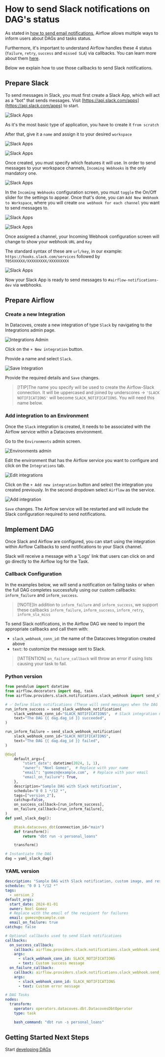 # How to send Slack notifications on DAG's status

As stated in [how to send email notifications](/how-tos/airflow/send-emails.md), Airflow allows multiple ways to inform users about DAGs and tasks status.

Furthermore, it's important to understand Airflow handles these 4 status (`failure`, `retry`, `success` and `missed SLA`) via callbacks. You can learn more about them [here](https://airflow.apache.org/docs/apache-airflow/2.2.1/logging-monitoring/callbacks.html).

Below we explain how to use those callbacks to send Slack notifications.

## Prepare Slack

To send messages in Slack, you must first create a Slack App, which will act as a "bot" that sends messages. Visit [https://api.slack.com/apps](https://api.slack.com/apps) to start.

![Slack Apps](./assets/slack_apps.png)

As it's the most basic type of application, you have to create it `from scratch`

After that, give it a `name` and assign it to your desired `workspace`

![Slack Apps](./assets/slack_from_scratch.png)

![Slack Apps](./assets/slack_name_workspace.png)

Once created, you must specify which features it will use. In order to send messages to your workspace channels, `Incoming Webhooks` is the only mandatory one.

![Slack Apps](./assets/slack_features_incoming_webhook.png)

In the `Incoming Webhooks` configuration screen, you must `toggle` the On/Off slider for the settings to appear. Once that's done, you can `Add New Webhook to Workspace`, where you will create `one webhook for each channel` you want to send messages to.

![Slack Apps](./assets/slack_incoming_webhook_setup.png)

![Slack Apps](./assets/slack_webhook_channel.png)

Once assigned a channel, your Incoming Webhook configuration screen will change to show your webhook `URL` and `Key`

The standard syntax of these are `url/key`, in our example: `https://hooks.slack.com/services` followed by `T05XXXXXX/XXXXXXXXX/XXXXXXXXX`

![Slack Apps](./assets/slack_webhook_url_token.png)

Now your Slack App is ready to send messages to `#airflow-notifications-dev` via webhooks.

## Prepare Airflow

### Create a new Integration

In Datacoves, create a new integration of type `Slack` by navigating to the Integrations admin page.

![Integrations Admin](./assets/menu_integrations.gif)

Click on the `+ New integration` button.

Provide a name and select `Slack`.

![Save Integration](./assets/slack_save_integration.png)

Provide the required details and `Save` changes.

> [!TIP]The name you specify will be used to create the Airflow-Slack connection. It will be uppercased and joined by underscores -> `'SLACK NOTIFICATIONS'` will become `SLACK_NOTIFICATIONS`. You will need this name below.

### Add integration to an Environment

Once the `Slack` integration is created, it needs to be associated with the Airflow service within a Datacoves environment.

Go to the `Environments` admin screen.

![Environments admin](./assets/menu_environments.gif)

Edit the environment that has the Airflow service you want to configure and click on the `Integrations` tab.

![Edit integrations](./assets/edit_integrations.png)

Click on the `+ Add new integration` button and select the integration you created previously. In the second dropdown select `Airflow` as the service.

![Add integration](./assets/slack_add_integration.png)

`Save` changes. The Airflow service will be restarted and will include the Slack configuration required to send notifications.

## Implement DAG

Once Slack and Airflow are configured, you can start using the integration within Airflow Callbacks to send notifications to your Slack channel.

Slack will receive a message with a 'Logs' link that users can click on and go directly to the Airflow log for the Task.

### Callback Configuration

In the examples below, we will send a notification on failing tasks or when the full DAG completes successfully using our custom callbacks: `inform_failure` and `inform_success`.

> [!NOTE]In addition to `inform_failure` and `inform_success`, we support these callbacks `inform_failure`, `inform_success`, `inform_retry`, `inform_sla_miss`

To send Slack notifications, in the Airflow DAG we need to import the appropriate callbacks and call them with:

- `slack_webhook_conn_id`: the name of the Datacoves Integration created above
- `text`: to customize the message sent to Slack.

>[!ATTENTION] `on_failure_callback` will throw an error if using lists causing your task to fail.

### Python version

```python
from pendulum import datetime
from airflow.decorators import dag, task
from airflow.providers.slack.notifications.slack_webhook import send_slack_webhook_notification

# ✅ Define Slack notifications (These will send messages when the DAG succeeds or fails)
run_inform_success = send_slack_webhook_notification(
    slack_webhook_conn_id="SLACK_NOTIFICATIONS",  # Slack integration name slug -- double check in Datacoves integrations' admin
    text="The DAG {{ dag.dag_id }} succeeded",
)

run_inform_failure = send_slack_webhook_notification(
    slack_webhook_conn_id="SLACK_NOTIFICATIONS",
    text="The DAG {{ dag.dag_id }} failed",
)

@dag(
    default_args={
        "start_date": datetime(2024, 1, 1),
        "owner": "Noel Gomez",  # Replace with your name
        "email": "gomezn@example.com",  # Replace with your email
        "email_on_failure": True,  
    },
    description="Sample DAG with Slack notification",  
    schedule="0 0 1 */12 *",  
    tags=["version_2"], 
    catchup=False,  
    on_success_callback=[run_inform_success],  
    on_failure_callback=[run_inform_failure], 
)
def yaml_slack_dag():

    @task.datacoves_dbt(connection_id="main")  
    def transform():
        return "dbt run -s personal_loans"  

    transform()  

# Instantiate the DAG
dag = yaml_slack_dag()
```

### YAML version

```yaml
description: "Sample DAG with Slack notification, custom image, and resource requests"
schedule: "0 0 1 */12 *"
tags:
  - version_2
default_args:
  start_date: 2024-01-01
  owner: Noel Gomez
  # Replace with the email of the recipient for failures
  email: gomezn@example.com
  email_on_failure: true
catchup: false

# Optional callbacks used to send Slack notifications
callbacks:
  on_success_callback:
    callback: airflow.providers.slack.notifications.slack_webhook.send_slack_webhook_notification
    args:
      - slack_webhook_conn_id: SLACK_NOTIFICATIONS
      - text: Custom success message
  on_failure_callback:
    callback: airflow.providers.slack.notifications.slack_webhook.send_slack_webhook_notification
    args:
      - slack_webhook_conn_id: SLACK_NOTIFICATIONS
      - text: Custom error message

# DAG Tasks
nodes:
  transform:
    operator: operators.datacoves.dbt.DatacovesDbtOperator
    type: task

    bash_command: "dbt run -s personal_loans"
```

## Getting Started Next Steps

Start [developing DAGs](getting-started/Admin/creating-airflow-dags.md)
